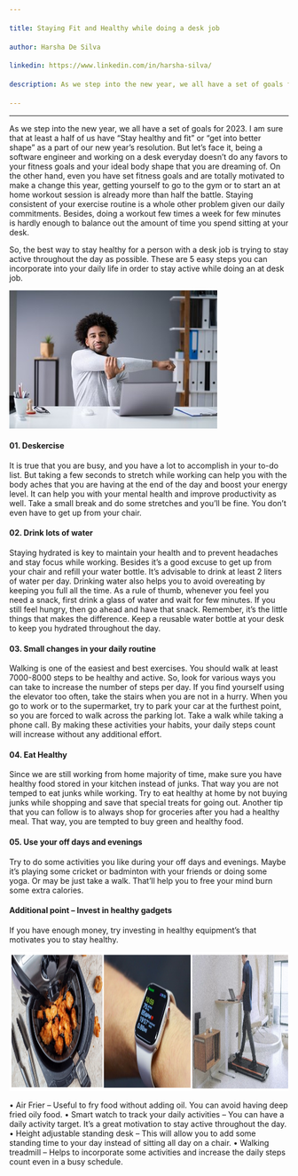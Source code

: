 ```yaml
---

title: Staying Fit and Healthy while doing a desk job

author: Harsha De Silva 

linkedin: https://www.linkedin.com/in/harsha-silva/

description: As we step into the new year, we all have a set of goals for 2023. I am sure that at least a half of us have “Stay healthy and fit” or “get into better shape” as a part of our new year’s resolution. But let’s face it, being a software engineer and working on a desk everyday doesn’t do any favors to your fitness goals and your ideal body shape that you are dreaming of. On the other hand, even you have set fitness goals and are totally motivated to make a change this year, getting yourself to go to the gym or to start an at home workout session is already more than half the battle. Staying consistent of your exercise routine is a whole other problem given our daily commitments. Besides, doing a workout few times a week for few minutes is hardly enough to balance out the amount of time you spend sitting at your desk. 

---
```

___
As we step into the new year, we all have a set of goals for 2023. I am sure that at least a half of us have “Stay healthy and fit” or “get into better shape” as a part of our new year’s resolution. But let’s face it, being a software engineer and working on a desk everyday doesn’t do any favors to your fitness goals and your ideal body shape that you are dreaming of. On the other hand, even you have set fitness goals and are totally motivated to make a change this year, getting yourself to go to the gym or to start an at home workout session is already more than half the battle. Staying consistent of your exercise routine is a whole other problem given our daily commitments. Besides, doing a workout few times a week for few minutes is hardly enough to balance out the amount of time you spend sitting at your desk.

So, the best way to stay healthy for a person with a desk job is trying to stay active throughout the day as possible. These are 5 easy steps you can incorporate into your daily life in order to stay active while doing an at desk job.

<img src="/img/hs_1_2023_01_13.png" height="249 px" width="375 px"  />

#### **01.	Deskercise**

It is true that you are busy, and you have a lot to accomplish in your to-do list. But taking a few seconds to stretch while working can help you with the body aches that you are having at the end of the day and boost your energy level. It can help you with your mental health and improve productivity as well. Take a small break and do some stretches and you’ll be fine. You don’t even have to get up from your chair.

#### **02.	Drink lots of water**

Staying hydrated is key to maintain your health and to prevent headaches and stay focus while working. Besides it’s a good excuse to get up from your chair and refill your water bottle. It’s advisable to drink at least 2 liters of water per day. Drinking water also helps you to avoid overeating by keeping you full all the time. As a rule of thumb, whenever you feel you need a snack, first drink a glass of water and wait for few minutes. If you still feel hungry, then go ahead and have that snack. Remember, it’s the little things that makes the difference. Keep a reusable water bottle at your desk to keep you hydrated throughout the day.

#### **03.	Small changes in your daily routine**

Walking is one of the easiest and best exercises. You should walk at least 7000-8000 steps to be healthy and active. So, look for various ways you can take to increase the number of steps per day. If you find yourself using the elevator too often, take the stairs when you are not in a hurry. When you go to work or to the supermarket, try to park your car at the furthest point, so you are forced to walk across the parking lot. Take a walk while taking a phone call. By making these activities your habits, your daily steps count will increase without any additional effort. 

#### **04.	Eat Healthy**

Since we are still working from home majority of time, make sure you have healthy food stored in your kitchen instead of junks. That way you are not temped to eat junks while working. Try to eat healthy at home by not buying junks while shopping and save that special treats for going out. Another tip that you can follow is to always shop for groceries after you had a healthy meal. That way, you are tempted to buy green and healthy food. 

#### **05.	Use your off days and evenings**

Try to do some activities you like during your off days and evenings. Maybe it’s playing some cricket or badminton with your friends or doing some yoga. Or may be just take a walk. That’ll help you to free your mind burn some extra calories.

#### **Additional point – Invest in healthy gadgets**

If you have enough money, try investing in healthy equipment’s that motivates you to stay healthy.

<img src="/img/hs_2_2023_01_13.png" height="250 px" width="1540 px"  />

•	Air Frier – Useful to fry food without adding oil. You can avoid having deep fried oily food.
•	Smart watch to track your daily activities – You can have a daily activity target. It’s a great motivation to stay active throughout the day.
•	Height adjustable standing desk – This will allow you to add some standing time to your day instead of sitting all day on a chair.
•	Walking treadmill – Helps to incorporate some activities and increase the daily steps count even in a busy schedule.








    
    







